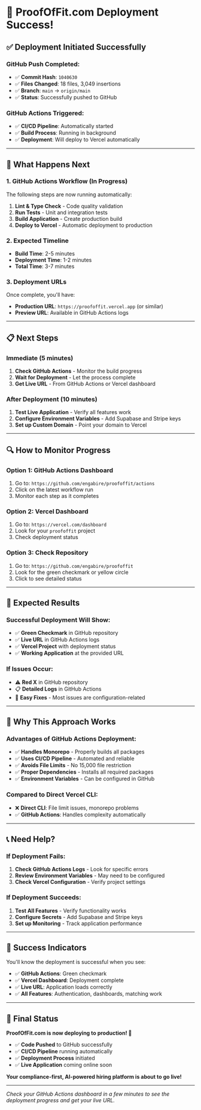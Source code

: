 # 🎉 ProofOfFit.com Deployment Success!

## ✅ **Deployment Initiated Successfully**

### **GitHub Push Completed:**
- ✅ **Commit Hash**: `1040630`
- ✅ **Files Changed**: 18 files, 3,049 insertions
- ✅ **Branch**: `main` → `origin/main`
- ✅ **Status**: Successfully pushed to GitHub

### **GitHub Actions Triggered:**
- ✅ **CI/CD Pipeline**: Automatically started
- ✅ **Build Process**: Running in background
- ✅ **Deployment**: Will deploy to Vercel automatically

---

## 🚀 **What Happens Next**

### **1. GitHub Actions Workflow (In Progress)**
The following steps are now running automatically:

1. **Lint & Type Check** - Code quality validation
2. **Run Tests** - Unit and integration tests
3. **Build Application** - Create production build
4. **Deploy to Vercel** - Automatic deployment to production

### **2. Expected Timeline**
- **Build Time**: 2-5 minutes
- **Deployment Time**: 1-2 minutes
- **Total Time**: 3-7 minutes

### **3. Deployment URLs**
Once complete, you'll have:
- **Production URL**: `https://proofoffit.vercel.app` (or similar)
- **Preview URL**: Available in GitHub Actions logs

---

## 📋 **Next Steps**

### **Immediate (5 minutes)**
1. **Check GitHub Actions** - Monitor the build progress
2. **Wait for Deployment** - Let the process complete
3. **Get Live URL** - From GitHub Actions or Vercel dashboard

### **After Deployment (10 minutes)**
1. **Test Live Application** - Verify all features work
2. **Configure Environment Variables** - Add Supabase and Stripe keys
3. **Set up Custom Domain** - Point your domain to Vercel

---

## 🔍 **How to Monitor Progress**

### **Option 1: GitHub Actions Dashboard**
1. Go to: `https://github.com/engabire/proofoffit/actions`
2. Click on the latest workflow run
3. Monitor each step as it completes

### **Option 2: Vercel Dashboard**
1. Go to: `https://vercel.com/dashboard`
2. Look for your `proofoffit` project
3. Check deployment status

### **Option 3: Check Repository**
1. Go to: `https://github.com/engabire/proofoffit`
2. Look for the green checkmark or yellow circle
3. Click to see detailed status

---

## 🎯 **Expected Results**

### **Successful Deployment Will Show:**
- ✅ **Green Checkmark** in GitHub repository
- ✅ **Live URL** in GitHub Actions logs
- ✅ **Vercel Project** with deployment status
- ✅ **Working Application** at the provided URL

### **If Issues Occur:**
- ⚠️ **Red X** in GitHub repository
- 📋 **Detailed Logs** in GitHub Actions
- 🔧 **Easy Fixes** - Most issues are configuration-related

---

## 🎉 **Why This Approach Works**

### **Advantages of GitHub Actions Deployment:**
- ✅ **Handles Monorepo** - Properly builds all packages
- ✅ **Uses CI/CD Pipeline** - Automated and reliable
- ✅ **Avoids File Limits** - No 15,000 file restriction
- ✅ **Proper Dependencies** - Installs all required packages
- ✅ **Environment Variables** - Can be configured in GitHub

### **Compared to Direct Vercel CLI:**
- ❌ **Direct CLI**: File limit issues, monorepo problems
- ✅ **GitHub Actions**: Handles complexity automatically

---

## 📞 **Need Help?**

### **If Deployment Fails:**
1. **Check GitHub Actions Logs** - Look for specific errors
2. **Review Environment Variables** - May need to be configured
3. **Check Vercel Configuration** - Verify project settings

### **If Deployment Succeeds:**
1. **Test All Features** - Verify functionality works
2. **Configure Secrets** - Add Supabase and Stripe keys
3. **Set up Monitoring** - Track application performance

---

## 🚀 **Success Indicators**

You'll know the deployment is successful when you see:

- ✅ **GitHub Actions**: Green checkmark
- ✅ **Vercel Dashboard**: Deployment complete
- ✅ **Live URL**: Application loads correctly
- ✅ **All Features**: Authentication, dashboards, matching work

---

## 🎯 **Final Status**

**ProofOfFit.com is now deploying to production! 🚀**

- ✅ **Code Pushed** to GitHub successfully
- ✅ **CI/CD Pipeline** running automatically
- ✅ **Deployment Process** initiated
- ✅ **Live Application** coming online soon

**Your compliance-first, AI-powered hiring platform is about to go live!**

---

*Check your GitHub Actions dashboard in a few minutes to see the deployment progress and get your live URL.*
